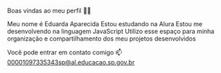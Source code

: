 Boas vindas ao meu perfil 💙💙

Meu nome é Eduarda Aparecida
Estou estudando na Alura
Estou me desenvolvendo na linguagem JavaScript
Utilizo esse espaço para minha organização e compartilhamento dos meu projetos desenvolvidos

Você pode entrar em contato comigo 📫
00001097335343sp@al.educacao.sp.gov.br

